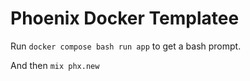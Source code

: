 # Phoenix Docker Templatee

Run `docker compose bash run app` to get a bash prompt.

And then `mix phx.new`


